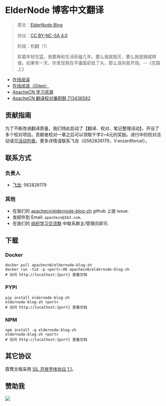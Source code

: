 <!--
    需要填充的占位符：
    
    README.md
    
        ElderNode 博客中文翻译：文档中文名
        ElderNode Blog：文档英文名
        https://blog.eldernode.com/：文档原始链接
        edn：域名前缀
        飞龙：负责人名称
        wizardforcel：负责人 Github 用户名
        562826179：负责人 QQ
        eldernode-blog-zh：ApacheCN 的 Github 仓库名称
        eldernode-blog-zh：DockerHub 仓库名称
        eldernode-blog-zh：PYPI 包名称
        eldernode-blog-zh：NPM 包名称
    
    CNAME
    
        edn：域名前缀

    index.html
    
        ElderNode 博客中文翻译：文档中文名
        #009d9c：显示颜色
        eldernode-blog-zh：ApacheCN 的 Github 仓库名称

    asset/docsify-apachecn-footer.js
    
        eldernode-blog-zh：ApacheCN 的 Github 仓库名称
-->

# ElderNode 博客中文翻译

> 原文：[ElderNode Blog](https://blog.eldernode.com/)
> 
> 协议：[CC BY-NC-SA 4.0](http://creativecommons.org/licenses/by-nc-sa/4.0/)
> 
> 阶段：机翻（1）
> 
> 趁着年轻生猛，我要再和生活死磕几年。要么我就毁灭，要么我就铸就辉煌。如果有一天，你发现我在平庸面前低了头，那么请向我开炮。--《在路上》

* [在线阅读](https://edn.apachecn.org)
* [在线阅读（Gitee）](https://apachecn.gitee.io/doc-template/)
* [ApacheCN 学习资源](http://docs.apachecn.org/)
* [ApacheCN 翻译校对兼职群 713436582](https://jq.qq.com/?_wv=1027&k=VSNtgpjb)

## 贡献指南

为了不断改进翻译质量，我们特此启动了【翻译、校对、笔记整理活动】，开设了多个校对项目。贡献者校对一章之后可以领取千字2\~4元的奖励。进行中的校对活动请见[活动列表](https://home.apachecn.org/#/docs/activity/docs-activity)。更多详情请联系飞龙（Q562826179，V:wizardforcel）。

## 联系方式

### 负责人

* [飞龙](https://github.com/wizardforcel): 562826179

### 其他

*   在我们的 [apachecn/eldernode-blog-zh](https://github.com/apachecn/eldernode-blog-zh) github 上提 issue.
*   发邮件到 Email: `apachecn@163.com`.
*   在我们的 [组织学习交流群](https://www.apachecn.org/#/docs/join) 中联系群主/管理员即可.

## 下载

### Docker

```
docker pull apachecn0/eldernode-blog-zh
docker run -tid -p <port>:80 apachecn0/eldernode-blog-zh
# 访问 http://localhost:{port} 查看文档
```

### PYPI

```
pip install eldernode-blog-zh
eldernode-blog-zh <port>
# 访问 http://localhost:{port} 查看文档
```

### NPM

```
npm install -g eldernode-blog-zh
eldernode-blog-zh <port>
# 访问 http://localhost:{port} 查看文档
```

## 其它协议

霞鹜文楷采用 [SIL 开放字体协议 1.1](https://github.com/lxgw/LxgwWenKai/blob/main/SIL_Open_Font_License_1.1.txt)。

## 赞助我

![](https://img-blog.csdnimg.cn/20200112005920729.png)
